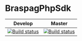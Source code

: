 # BraspagPhpSdk

| Develop | Master 
|---|---|
| [![Build status](https://travis-ci.com/ricardoabdalla/BraspagPhpSdk.svg?branch=develop)](https://travis-ci.com/ricardoabdalla/BraspagPhpSdk.svg?branch=develop) | [![Build status](https://travis-ci.com/ricardoabdalla/BraspagPhpSdk.svg?branch=master)](https://travis-ci.com/ricardoabdalla/BraspagPhpSdk.svg?branch=master) 
